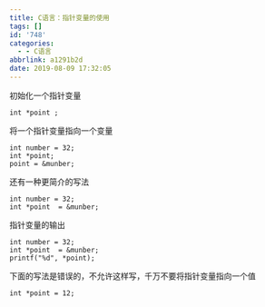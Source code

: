 ```yaml
---
title: C语言：指针变量的使用
tags: []
id: '748'
categories:
  - - C语言
abbrlink: a1291b2d
date: 2019-08-09 17:32:05
---
```


初始化一个指针变量

```
int *point ;
```

将一个指针变量指向一个变量

```
int number = 32;
int *point;
point = &munber;
```

还有一种更简介的写法

```
int number = 32;
int *point  = &munber;
```

指针变量的输出

```
int number = 32;
int *point  = &munber;
printf("%d", *point);
```

下面的写法是错误的，不允许这样写，千万不要将指针变量指向一个值

```
int *point = 12;
```